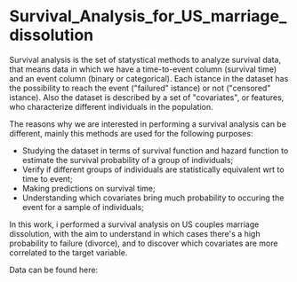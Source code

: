 # Survival_Analysis_for_US_marriage_dissolution
Survival analysis is the set of statystical methods to analyze survival data, that means data in which we have a time-to-event column (survival time) and an event column (binary or categorical). Each istance in the dataset has the possibility to reach the event ("failured" istance) or not ("censored" istance). Also the dataset is described by a set of "covariates", or features, who characterize different individuals in the population.

The reasons why we are interested in performing a survival analysis can be different, mainly this methods are used for the following purposes:
- Studying the dataset in terms of survival function and hazard function to estimate the survival probability of a group of individuals;
- Verify if different groups of individuals are statistically equivalent wrt to time to event;
- Making predictions on survival time;
- Understanding which covariates bring much probability to occuring the event for a sample of individuals;

In this work, i performed a survival analysis on US couples marriage dissolution, with the aim to understand in which cases there's a high probability to failure (divorce), and to discover which covariates are more correlated to the target variable.

Data can be found here:

